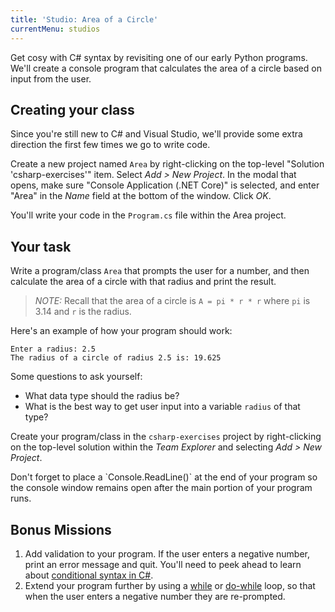 ```yaml
---
title: 'Studio: Area of a Circle'
currentMenu: studios
---
```


Get cosy with C# syntax by revisiting one of our early Python programs. We'll create a console program that calculates the area of a circle based on input from the user.

## Creating your class

Since you're still new to C# and Visual Studio, we'll provide some extra direction the first few times we go to write code.

Create a new project named `Area` by right-clicking on the top-level "Solution 'csharp-exercises'" item. Select *Add > New Project*. In the modal that opens, make sure "Console Application (.NET Core)" is selected, and enter "Area" in the *Name* field at the bottom of the window. Click *OK*.

You'll write your code in the `Program.cs` file within the Area project.

## Your task

Write a program/class `Area` that prompts the user for a number, and then calculate the area of a circle with that radius and print the result.

> *NOTE:* Recall that the area of a circle is `A = pi * r * r` where `pi` is 3.14 and `r` is the radius.

Here's an example of how your program should work:

```nohighlight
Enter a radius: 2.5
The radius of a circle of radius 2.5 is: 19.625
```

Some questions to ask yourself:
- What data type should the radius be?
- What is the best way to get user input into a variable `radius` of that type?

Create your program/class in the `csharp-exercises` project by right-clicking on the top-level solution within the *Team Explorer* and selecting *Add > New Project*.

<aside class="aside-warning" markdown="1">
Don't forget to place a `Console.ReadLine()` at the end of your program so the console window remains open after the main portion of your program runs.
</aside>

## Bonus Missions

1. Add validation to your program. If the user enters a negative number, print an error message and quit. You'll need to peek ahead to learn about [conditional syntax in C#](../../csharp4python/control-flow/#conditionals).
2. Extend your program further by using a [while](https://msdn.microsoft.com/en-us/library/2aeyhxcd.aspx) or [do-while](https://msdn.microsoft.com/en-us/library/370s1zax.aspx) loop, so that when the user enters a negative number they are re-prompted.
